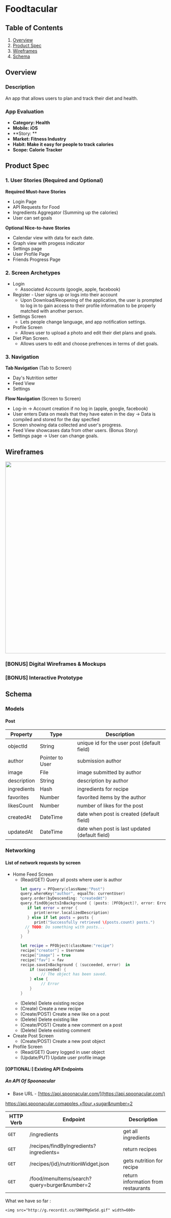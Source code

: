 
# Foodtacular

## Table of Contents
1. [Overview](#Overview)
1. [Product Spec](#Product-Spec)
1. [Wireframes](#Wireframes)
2. [Schema](#Schema)

## Overview
### Description
An app that allows users to plan and track their diet and health.

### App Evaluation
- **Category: Health**
- **Mobile: iOS**
- **Story: **
- **Market: Fitness Industry**
- **Habit: Make it easy for people to track calories**
- **Scope: Calorie Tracker**

## Product Spec

### 1. User Stories (Required and Optional)

**Required Must-have Stories**

* Login Page
* API Requests for Food
* Ingredients Aggregator (Summing up the calories)
* User can set goals

**Optional Nice-to-have Stories**

* Calendar view with data for each date.
* Graph view with progess indicator
* Settings page
* User Profile Page
* Friends Progress Page

### 2. Screen Archetypes

* Login 
   * Associated Accounts (google, apple, facebook)
* Register - User signs up or logs into their account
   * Upon Download/Reopening of the application, the user is prompted to log in to gain access to their profile information to be properly matched with another person. 
* Settings Screen
   * Lets people change language, and app notification settings.
* Profile Screen 
   * Allows user to upload a photo and edit their diet plans and goals.
* Diet Plan Screen.
   * Allows users to edit and choose prefrences in terms of diet goals.

### 3. Navigation

**Tab Navigation** (Tab to Screen)

* Day's Nutrition setter
* Feed View
* Settings

**Flow Navigation** (Screen to Screen)

* Log-in -> Account creation if no log in (apple, google, facebook)
* User enters Data on meals that they have eaten in the day -> Data is compiled and stored for the day specfied
* Screen showing data collected and user's progress.
* Feed View showcases data from other users. (Bonus Story)
* Settings page -> User can change goals.

## Wireframes
<img src="https://i.imgur.com/ummsM7x.jpg" width=600>

### [BONUS] Digital Wireframes & Mockups

### [BONUS] Interactive Prototype

## Schema 
### Models
#### Post

   | Property      | Type     | Description |
   | ------------- | -------- | ------------|
   | objectId      | String   | unique id for the user post (default field) |
   | author        | Pointer to User| submission author |
   | image         | File     | image submitted by author |
   | description   | String   | description by author |
   | ingredients   | Hash     | ingredients for recipe |
   | favorites     | Number   | favorited items by the author |
   | likesCount    | Number   | number of likes for the post |
   | createdAt     | DateTime | date when post is created (default field) |
   | updatedAt     | DateTime | date when post is last updated (default field) |
### Networking
#### List of network requests by screen
   - Home Feed Screen
      - (Read/GET) Query all posts where user is author
         ```swift
         let query = PFQuery(className:"Post")
         query.whereKey("author", equalTo: currentUser)
         query.order(byDescending: "createdAt")
         query.findObjectsInBackground { (posts: [PFObject]?, error: Error?) in
            if let error = error { 
               print(error.localizedDescription)
            } else if let posts = posts {
               print("Successfully retrieved \(posts.count) posts.")
           // TODO: Do something with posts...
            }
         }
         
         let recipe = PFObject(className:"recipe")
         recipe["creator"] = Username
         recipe["image"] = true
         recipe["fav"] = fav
         recipe.saveInBackground { (succeeded, error)  in
             if (succeeded) {
                  // The object has been saved.
             } else {
                  // Error 
             }
         }
         ```
      - (Delete) Delete existing recipe
      - (Create) Create a new recipe
      - (Create/POST) Create a new like on a post
      - (Delete) Delete existing like
      - (Create/POST) Create a new comment on a post
      - (Delete) Delete existing comment
   - Create Post Screen
      - (Create/POST) Create a new post object
   - Profile Screen
      - (Read/GET) Query logged in user object
      - (Update/PUT) Update user profile image
#### [OPTIONAL:] Existing API Endpoints
##### An API Of Spoonacular
- Base URL - [https://api.spoonacular.com/](https://api.spoonacular.com/)

https://api.spoonacular.comapples,+flour,+sugar&number=2

   HTTP Verb | Endpoint | Description
   ----------|----------|------------
    `GET`    | /ingredients | get all ingredients
    `GET`    | /recipes/findByIngredients?ingredients= | return recipes
    `GET`    | /recipes/{id}/nutritionWidget.json   | gets nutrition for recipe
    `GET`    | /food/menuItems/search?query=burger&number=2 | return information from restaurants
    
    

What we have so far :
    
    <img src="http://g.recordit.co/SNHFMgGeSd.gif" width=600>

    
    
